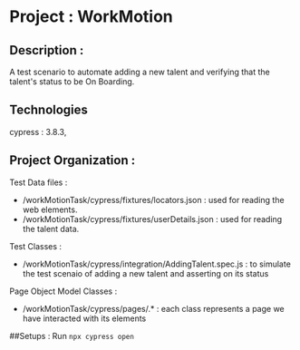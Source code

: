 # Project : WorkMotion 

## Description : 
A test scenario to automate adding a new talent and verifying that the talent's status to be On Boarding. 

## Technologies
cypress : 3.8.3,

## Project Organization : 
Test Data files : 
* /workMotionTask/cypress/fixtures/locators.json : used for reading the web elements.
* /workMotionTask/cypress/fixtures/userDetails.json : used for reading the talent data.


Test Classes : 
* /workMotionTask/cypress/integration/AddingTalent.spec.js : to simulate the test scenaio of adding a new talent and asserting on its status


Page Object Model Classes : 
* /workMotionTask/cypress/pages/.* : each class represents a page we have interacted with its elements



##Setups : 
Run `npx cypress open`

